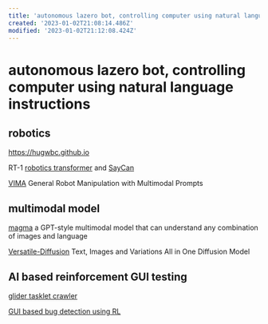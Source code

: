 ```yaml
---
title: 'autonomous lazero bot, controlling computer using natural language instructions'
created: '2023-01-02T21:08:14.486Z'
modified: '2023-01-02T21:12:08.424Z'
---
```


# autonomous lazero bot, controlling computer using natural language instructions

## robotics

https://hugwbc.github.io

RT-1 [robotics transformer](https://github.com/google-research/robotics_transformer) and [SayCan](https://github.com/google-research/google-research/blob/master/saycan/README.md)

[VIMA](https://github.com/vimalabs/VIMA) General Robot Manipulation with Multimodal Prompts

## multimodal model

[magma](https://github.com/Aleph-Alpha/magma) a GPT-style multimodal model that can understand any combination of images and language

[Versatile-Diffusion](https://github.com/SHI-Labs/Versatile-Diffusion) Text, Images and Variations All in One Diffusion Model

## AI based reinforcement GUI testing

[glider tasklet crawler](https://github.com/microsoft/glider_tasklet_crawler)

[GUI based bug detection using RL](https://github.com/sadam-99/GUI-Based-Bug-Detection-using-Reinforcement-Learning)
